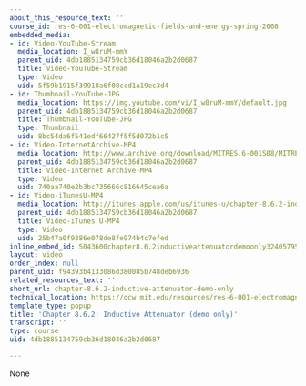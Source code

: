 ```yaml
---
about_this_resource_text: ''
course_id: res-6-001-electromagnetic-fields-and-energy-spring-2008
embedded_media:
- id: Video-YouTube-Stream
  media_location: I_w8ruM-mmY
  parent_uid: 4db1885134759cb36d18046a2b2d0687
  title: Video-YouTube-Stream
  type: Video
  uid: 5f59b1915f39918a6f08ccd1a19ec3d4
- id: Thumbnail-YouTube-JPG
  media_location: https://img.youtube.com/vi/I_w8ruM-mmY/default.jpg
  parent_uid: 4db1885134759cb36d18046a2b2d0687
  title: Thumbnail-YouTube-JPG
  type: Thumbnail
  uid: 8bc54da6f541edf66427f5f5d072b1c5
- id: Video-InternetArchive-MP4
  media_location: http://www.archive.org/download/MITRES.6-001S08/MITRES6_001S08_8-6-2_demo_220k.mp4
  parent_uid: 4db1885134759cb36d18046a2b2d0687
  title: Video-Internet Archive-MP4
  type: Video
  uid: 740aa740e2b3bc735666c816645cea6a
- id: Video-iTunesU-MP4
  media_location: http://itunes.apple.com/us/itunes-u/chapter-8.6.2-inductive-attenuator/id538892150?i=117217778
  parent_uid: 4db1885134759cb36d18046a2b2d0687
  title: Video-iTunes U-MP4
  type: Video
  uid: 25b47a0f9386e078de8fe974b4c7efed
inline_embed_id: 5043600chapter8.6.2inductiveattenuatordemoonly32405795
layout: video
order_index: null
parent_uid: f94393b4133086d380085b748deb6936
related_resources_text: ''
short_url: chapter-8.6.2-inductive-attenuator-demo-only
technical_location: https://ocw.mit.edu/resources/res-6-001-electromagnetic-fields-and-energy-spring-2008/chapter-8/chapter-8.6.2-inductive-attenuator-demo-only
template_type: popup
title: 'Chapter 8.6.2: Inductive Attenuator (demo only)'
transcript: ''
type: course
uid: 4db1885134759cb36d18046a2b2d0687

---
```

None